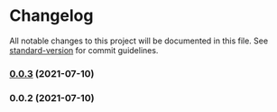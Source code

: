 # Changelog

All notable changes to this project will be documented in this file. See [standard-version](https://github.com/conventional-changelog/standard-version) for commit guidelines.

### [0.0.3](https://github.com/distributedvc/utm/compare/v0.0.2...v0.0.3) (2021-07-10)

### 0.0.2 (2021-07-10)
